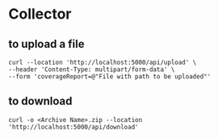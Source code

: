 # Collector


## to upload a file
```
curl --location 'http://localhost:5000/api/upload' \
--header 'Content-Type: multipart/form-data' \
--form 'coverageReport=@"File with path to be uploaded"'
```


## to download
```
curl -o <Archive Name>.zip --location 'http://localhost:5000/api/download'
```